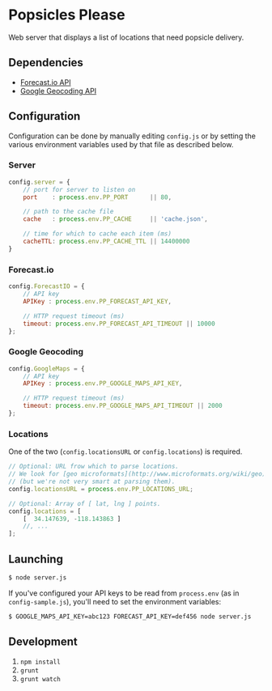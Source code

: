 Popsicles Please
================

Web server that displays a list of locations that need popsicle delivery.

Dependencies
------------

* [Forecast.io API](https://developer.forecast.io/)
* [Google Geocoding API](https://developers.google.com/maps/documentation/geocoding/)

Configuration
-------------

Configuration can be done by manually editing `config.js` or by setting the
various environment variables used by that file as described below.

### Server

~~~js
config.server = {
	// port for server to listen on
	port    : process.env.PP_PORT      || 80,

	// path to the cache file
	cache   : process.env.PP_CACHE     || 'cache.json',

	// time for which to cache each item (ms)
	cacheTTL: process.env.PP_CACHE_TTL || 14400000
}
~~~

### Forecast.io

~~~js
config.ForecastIO = {
	// API key
	APIKey : process.env.PP_FORECAST_API_KEY,

	// HTTP request timeout (ms)
	timeout: process.env.PP_FORECAST_API_TIMEOUT || 10000
};
~~~

### Google Geocoding

~~~js
config.GoogleMaps = {
	// API key
	APIKey : process.env.PP_GOOGLE_MAPS_API_KEY,

	// HTTP request timeout (ms)
	timeout: process.env.PP_GOOGLE_MAPS_API_TIMEOUT || 2000
};
~~~

### Locations

One of the two (`config.locationsURL` or `config.locations`) is required.

~~~js
// Optional: URL frow which to parse locations.
// We look for [geo microformats](http://www.microformats.org/wiki/geo)
// (but we're not very smart at parsing them).
config.locationsURL = process.env.PP_LOCATIONS_URL;

// Optional: Array of [ lat, lng ] points.
config.locations = [
	[  34.147639, -118.143863 ]
	//, ...
];
~~~

Launching
---------

~~~bash
$ node server.js
~~~

If you've configured your API keys to be read from `process.env` (as in `config-sample.js`),
you'll need to set the environment variables:

~~~bash
$ GOOGLE_MAPS_API_KEY=abc123 FORECAST_API_KEY=def456 node server.js
~~~

Development
-----------

1. `npm install`
2. `grunt`
3. `grunt watch`
